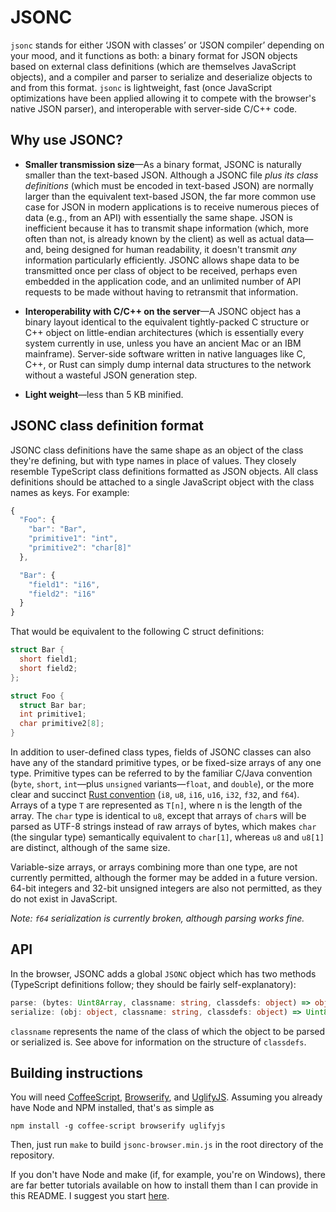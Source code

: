 # JSONC

`jsonc` stands for either ‘JSON with classes’ or ‘JSON compiler’ depending on
your mood, and it functions as both: a binary format for JSON objects based on
external class definitions (which are themselves JavaScript objects), and a
compiler and parser to serialize and deserialize objects to and from this
format. `jsonc` is lightweight, fast (once JavaScript optimizations have been
applied allowing it to compete with the browser's native JSON parser), and
interoperable with server-side C/C++ code.

## Why use JSONC?

  * **Smaller transmission size**—As a binary format, JSONC is naturally
    smaller than the text-based JSON. Although a JSONC file *plus its class
    definitions* (which must be encoded in text-based JSON) are normally larger
    than the equivalent text-based JSON, the far more common use case for JSON
    in modern applications is to receive numerous pieces of data (e.g., from
    an API) with essentially the same shape. JSON is inefficient because it has
    to transmit shape information (which, more often than not, is already known
    by the client) as well as actual data—and, being designed for human
    readability, it doesn't transmit *any* information particularly efficiently.
    JSONC allows shape data to be transmitted once per class of object to be
    received, perhaps even embedded in the application code, and an unlimited
    number of API requests to be made without having to retransmit that
    information.

  * **Interoperability with C/C++ on the server**—A JSONC object has a binary
    layout identical to the equivalent tightly-packed C structure or C++ object
    on little-endian architectures (which is essentially every system currently
    in use, unless you have an ancient Mac or an IBM mainframe). Server-side
    software written in native languages like C, C++, or Rust can simply dump
    internal data structures to the network without a wasteful JSON generation
    step.

  * **Light weight**—less than 5 KB minified.

## JSONC class definition format

JSONC class definitions have the same shape as an object of the class they're
defining, but with type names in place of values. They closely resemble
TypeScript class definitions formatted as JSON objects. All class definitions
should be attached to a single JavaScript object with the class names as keys.
For example:

```javascript
{
  "Foo": {
    "bar": "Bar",
    "primitive1": "int",
    "primitive2": "char[8]"
  },

  "Bar": {
    "field1": "i16",
    "field2": "i16"
  }
}
```

That would be equivalent to the following C struct definitions:

```c
struct Bar {
  short field1;
  short field2;
};

struct Foo {
  struct Bar bar;
  int primitive1;
  char primitive2[8];
}
```

In addition to user-defined class types, fields of JSONC classes can also have
any of the standard primitive types, or be fixed-size arrays of any one type.
Primitive types can be referred to by the familiar C/Java convention  (`byte`,
`short`, `int`—plus `unsigned` variants—`float`, and `double`), or the more
clear and succinct [Rust convention](https://doc.rust-lang.org/1.6.0/book/primitive-types.html)
(`i8`, `u8`, `i16`, `u16`, `i32`, `f32`, and `f64`). Arrays of a type `T` are
represented as `T[n]`, where n is the length of the array. The `char` type is
identical to `u8`, except that arrays of `char`s will be parsed as UTF-8
strings instead of raw arrays of bytes, which makes `char` (the singular type)
semantically equivalent to `char[1]`, whereas `u8` and `u8[1]` are distinct,
although of the same size.

Variable-size arrays, or arrays combining more than one type, are not currently
permitted, although the former may be added in a future version. 64-bit integers
and 32-bit unsigned integers are also not permitted, as they do not exist in
JavaScript.

*Note: `f64` serialization is currently broken, although parsing works fine.*

## API

In the browser, JSONC adds a global `JSONC` object which has two methods
(TypeScript definitions follow; they should be fairly self-explanatory):

```typescript
parse: (bytes: Uint8Array, classname: string, classdefs: object) => object
serialize: (obj: object, classname: string, classdefs: object) => Uint8Array
```

`classname` represents the name of the class of which the object to be parsed
or serialized is. See above for information on the structure of `classdefs`.

## Building instructions

You will need [CoffeeScript](http://coffeescript.org),
[Browserify](http://browserify.org/), and [UglifyJS](https://github.com/mishoo/UglifyJS).
Assuming you already have Node and NPM installed, that's as simple as

```
npm install -g coffee-script browserify uglifyjs
```

Then, just run `make` to build `jsonc-browser.min.js` in the root directory of
the repository.

If you don't have Node and make (if, for example, you're on Windows), there are
far better tutorials available on how to install them than I can provide in this
README. I suggest you start [here](https://nodejs.org).
